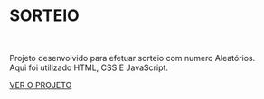 <h1>SORTEIO</h1>
<br>

Projeto desenvolvido para efetuar sorteio com numero Aleatórios.
<br>
Aqui foi utilizado HTML, CSS E JavaScript.
<br>

<a href="https://tamirisdepaula.github.io/SORTEIO/">VER O PROJETO</a>

